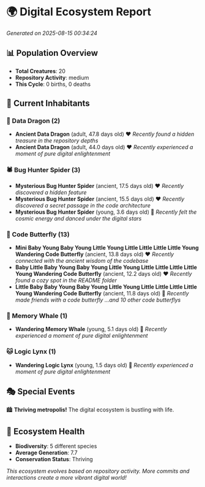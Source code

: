 # 🌍 Digital Ecosystem Report
*Generated on 2025-08-15 00:34:24*

## 📊 Population Overview
- **Total Creatures**: 20
- **Repository Activity**: medium
- **This Cycle**: 0 births, 0 deaths

## 👥 Current Inhabitants

### 🐉 Data Dragon (2)
- **Ancient Data Dragon** (adult, 47.8 days old) ❤️
  *Recently found a hidden treasure in the repository depths*
- **Ancient Data Dragon** (adult, 44.0 days old) ❤️
  *Recently experienced a moment of pure digital enlightenment*

### 🕷️ Bug Hunter Spider (3)
- **Mysterious Bug Hunter Spider** (ancient, 17.5 days old) ❤️
  *Recently discovered a hidden feature*
- **Mysterious Bug Hunter Spider** (ancient, 15.5 days old) ❤️
  *Recently discovered a secret passage in the code architecture*
- **Mysterious Bug Hunter Spider** (young, 3.6 days old) 💚
  *Recently felt the cosmic energy and danced under the digital stars*

### 🦋 Code Butterfly (13)
- **Mini Baby Young Baby Young Little Young Little Little Little Little Young Wandering Code Butterfly** (ancient, 13.8 days old) ❤️
  *Recently connected with the ancient wisdom of the codebase*
- **Baby Little Baby Young Baby Young Little Young Little Little Little Little Young Wandering Code Butterfly** (ancient, 12.2 days old) ❤️
  *Recently found a cozy spot in the README folder*
- **Little Baby Baby Young Baby Young Little Young Little Little Little Little Young Wandering Code Butterfly** (ancient, 11.8 days old) 💛
  *Recently made friends with a code butterfly*
  *...and 10 other code butterflys*

### 🐋 Memory Whale (1)
- **Wandering Memory Whale** (young, 5.1 days old) 💚
  *Recently experienced a moment of pure digital enlightenment*

### 🐱 Logic Lynx (1)
- **Wandering Logic Lynx** (young, 1.5 days old) 💚
  *Recently experienced a moment of pure digital enlightenment*

## 🎭 Special Events

🏙️ **Thriving metropolis!** The digital ecosystem is bustling with life.

## 🔬 Ecosystem Health
- **Biodiversity**: 5 different species
- **Average Generation**: 7.7
- **Conservation Status**: Thriving

*This ecosystem evolves based on repository activity. More commits and interactions create a more vibrant digital world!*